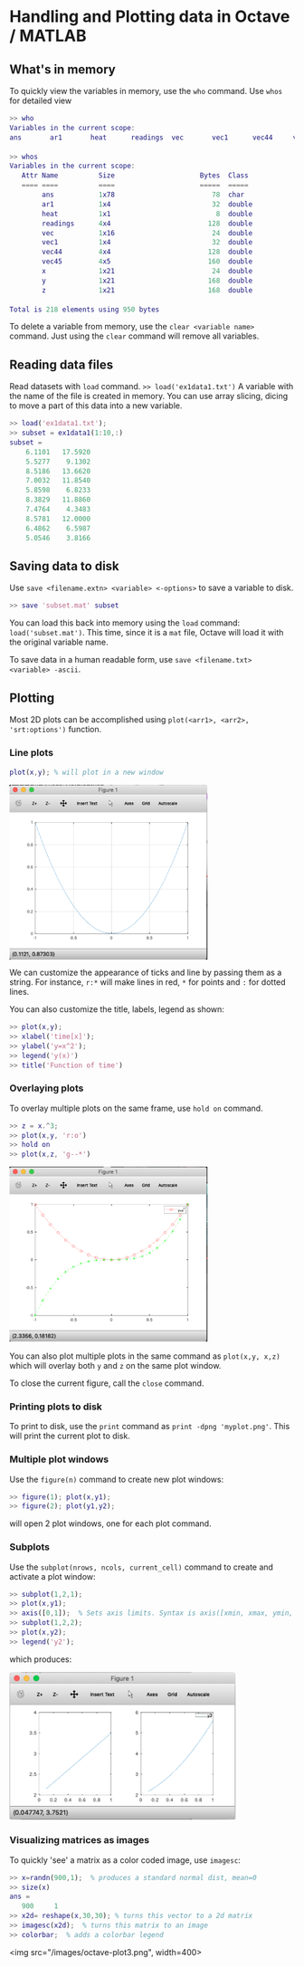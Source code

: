 # Handling and Plotting data in Octave / MATLAB

## What's in memory
To quickly view the variables in memory, use the `who` command. Use `whos` for detailed view

```matlab
>> who
Variables in the current scope:
ans       ar1       heat      readings  vec       vec1      vec44     vec45     x         y         z

>> whos
Variables in the current scope:
   Attr Name          Size                     Bytes  Class
   ==== ====          ====                     =====  =====
        ans           1x78                        78  char
        ar1           1x4                         32  double
        heat          1x1                          8  double
        readings      4x4                        128  double
        vec           1x16                        24  double
        vec1          1x4                         32  double
        vec44         4x4                        128  double
        vec45         4x5                        160  double
        x             1x21                        24  double
        y             1x21                       168  double
        z             1x21                       168  double

Total is 218 elements using 950 bytes
```
To delete a variable from memory, use the `clear <variable name>` command. Just using the `clear` command will remove all variables.

## Reading data files
Read datasets with `load` command. `>> load('ex1data1.txt')` A variable with the name of the file is created in memory. You can use array slicing, dicing to move a part of this data into a new variable.

```matlab
>> load('ex1data1.txt');
>> subset = ex1data1(1:10,:)
subset =
    6.1101   17.5920
    5.5277    9.1302
    8.5186   13.6620
    7.0032   11.8540
    5.8598    6.8233
    8.3829   11.8860
    7.4764    4.3483
    8.5781   12.0000
    6.4862    6.5987
    5.0546    3.8166
```

## Saving data to disk
Use `save <filename.extn> <variable> <-options>` to save a variable to disk.

```matlab
>> save 'subset.mat' subset
```
You can load this back into memory using the `load` command: `load('subset.mat')`. This time, since it is a `mat` file, Octave will load it with the original variable name.

To save data in a human readable form, use `save <filename.txt> <variable> -ascii`.

## Plotting
Most 2D plots can be accomplished using `plot(<arr1>, <arr2>, 'srt:options')` function.

<a id="markdown-line-plots" name="line-plots"></a>
### Line plots
```matlab
plot(x,y); % will plot in a new window
```
<img src="/images/matlab-plot1.png" width=350 align="center">

We can customize the appearance of ticks and line by passing them as a string. For instance, `r:*` will make lines in red, `*` for points and `:` for dotted lines.

You can also customize the title, labels, legend as shown:
```matlab
>> plot(x,y);
>> xlabel('time[x]');
>> ylabel('y=x^2');
>> legend('y(x)')
>> title('Function of time')
```
<a id="markdown-overlaying-plots" name="overlaying-plots"></a>
### Overlaying plots
To overlay multiple plots on the same frame, use `hold on` command.

```matlab
>> z = x.^3;
>> plot(x,y, 'r:o')
>> hold on
>> plot(x,z, 'g--*')
```
<img src="/images/matlab-plot2.png" width=350>

You can also plot multiple plots in the same command as `plot(x,y, x,z)` which will overlay both `y` and `z` on the same plot window.

To close the current figure, call the `close` command.

### Printing plots to disk
To print to disk, use the `print` command as `print -dpng 'myplot.png'`. This will print the current plot to disk.

### Multiple plot windows
Use the `figure(n)` command to create new plot windows:

```matlab
>> figure(1); plot(x,y1);
>> figure(2); plot(y1,y2);
```
will open 2 plot windows, one for each plot command.

### Subplots
Use the `subplot(nrows, ncols, current_cell)` command to create and activate a plot window:

```matlab
>> subplot(1,2,1);
>> plot(x,y1);
>> axis([0,1]);  % Sets axis limits. Syntax is axis([xmin, xmax, ymin, ymax])
>> subplot(1,2,2);
>> plot(x,y2);
>> legend('y2');
```
which produces:

<img src="/images/octave-subplots1.png" width=400>

### Visualizing matrices as images
To quickly 'see' a matrix as a color coded image, use `imagesc`:

```matlab
>> x=randn(900,1);  % produces a standard normal dist, mean=0
>> size(x)
ans =
   900     1
>> x2d= reshape(x,30,30); % turns this vector to a 2d matrix
>> imagesc(x2d);  % turns this matrix to an image
>> colorbar;  % adds a colorbar legend
```

<img src="/images/octave-plot3.png", width=400>